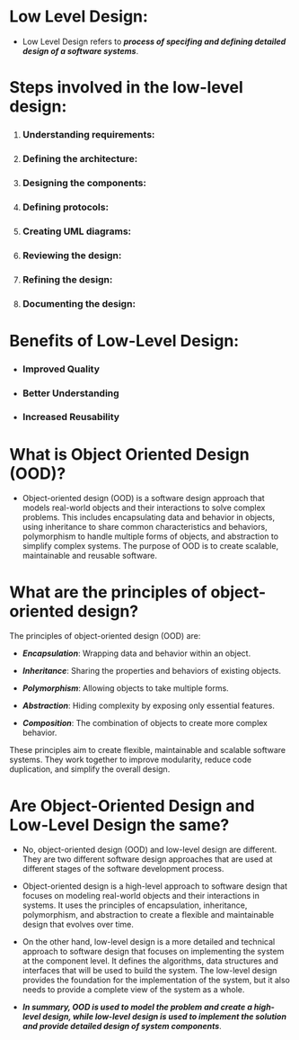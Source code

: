 # Low Level Design:

- Low Level Design refers to **_process of specifing and defining detailed design of a software systems_**.

# Steps involved in the low-level design:

1. ### Understanding requirements:
2. ### Defining the architecture:
3. ### Designing the components:
4. ### Defining protocols:
5. ### Creating UML diagrams:
6. ### Reviewing the design:
7. ### Refining the design:
8. ### Documenting the design:

# Benefits of Low-Level Design:

- ### Improved Quality
- ### Better Understanding
- ### Increased Reusability

# What is Object Oriented Design (OOD)?

- Object-oriented design (OOD) is a software design approach that models real-world objects and their interactions to solve complex problems. This includes encapsulating data and behavior in objects, using inheritance to share common characteristics and behaviors, polymorphism to handle multiple forms of objects, and abstraction to simplify complex systems. The purpose of OOD is to create scalable, maintainable and reusable software.

# What are the principles of object-oriented design?

The principles of object-oriented design (OOD) are:

- **_Encapsulation_**: Wrapping data and behavior within an object.

- **_Inheritance_**: Sharing the properties and behaviors of existing objects.

- **_Polymorphism_**: Allowing objects to take multiple forms.

- **_Abstraction_**: Hiding complexity by exposing only essential features.

- **_Composition_**: The combination of objects to create more complex behavior.

These principles aim to create flexible, maintainable and scalable software systems. They work together to improve modularity, reduce code duplication, and simplify the overall design.

# Are Object-Oriented Design and Low-Level Design the same?

- No, object-oriented design (OOD) and low-level design are different. They are two different software design approaches that are used at different stages of the software development process.

- Object-oriented design is a high-level approach to software design that focuses on modeling real-world objects and their interactions in systems. It uses the principles of encapsulation, inheritance, polymorphism, and abstraction to create a flexible and maintainable design that evolves over time.

- On the other hand, low-level design is a more detailed and technical approach to software design that focuses on implementing the system at the component level. It defines the algorithms, data structures and interfaces that will be used to build the system. The low-level design provides the foundation for the implementation of the system, but it also needs to provide a complete view of the system as a whole.

- **_In summary, OOD is used to model the problem and create a high-level design, while low-level design is used to implement the solution and provide detailed design of system components_**.
